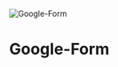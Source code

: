 ![Google-Form](https://user-images.githubusercontent.com/107798073/219449146-d84a1b31-3ae6-4ef1-a7ad-d612baa762cb.png)
# Google-Form
